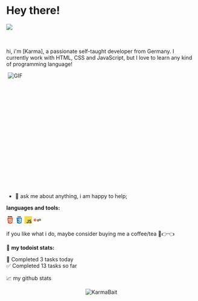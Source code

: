 <h1>Hey there!</h1>

![](https://visitor-badge.glitch.me/badge?page_id=KarmaBait.KarmaBait)

<br />

hi, i'm [Karma], a passionate self-taught developer from Germany. I currently work with HTML, CSS and JavaScript, but I love to learn any kind of programming language!


  <img align="right" alt="GIF" src="https://github.com/abhisheknaiidu/abhisheknaiidu/blob/master/code.gif?raw=true" width="500" height="320" margin-left="80"/>

- 💬 ask me about anything, i am happy to help;

**languages and tools:**  

<code><img height="20" src="https://raw.githubusercontent.com/github/explore/80688e429a7d4ef2fca1e82350fe8e3517d3494d/topics/html/html.png"></code>
<code><img height="20" src="https://raw.githubusercontent.com/github/explore/80688e429a7d4ef2fca1e82350fe8e3517d3494d/topics/css/css.png"></code>
<code><img height="20" src="https://raw.githubusercontent.com/github/explore/80688e429a7d4ef2fca1e82350fe8e3517d3494d/topics/javascript/javascript.png"></code>
<code><img height="20" src="https://raw.githubusercontent.com/github/explore/80688e429a7d4ef2fca1e82350fe8e3517d3494d/topics/git/git.png"></code>

if you like what i do, maybe consider buying me a coffee/tea 🥺👉👈


🚧 **my todoist stats:**
<!-- TODO-IST:START -->       
🌸  Completed 3 tasks today           
✅  Completed 13 tasks so far         
<!-- TODO-IST:END -->


📈 my github stats

<p align="center"> <img src="https://github-readme-stats.vercel.app/api?username=KarmaBait&show_icons=true&theme=gotham" alt="KarmaBait" />



